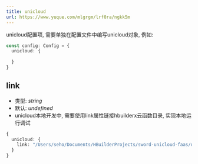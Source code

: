 ```yaml
---
title: unicloud
url: https://www.yuque.com/mlgrgm/lrf0ra/ngkk5m
---
```


unicloud配置项, 需要单独在配置文件中编写unicloud对象, 例如:

```typescript
const config: Config = {
  unicloud: {
   
  }
}
```

<a name="wL5HU"></a>

## link

- 类型: *string*
- 默认:  *undefined*
- unicloud本地开发中, 需要使用link属性链接hbuilderx云函数目录, 实现本地运行调试

```typescript
{
  unicloud: {
    link: "/Users/seho/Documents/HBuilderProjects/sword-unicloud-faas/uniCloud-aliyun/cloudfunctions/test"
  }
}
```
